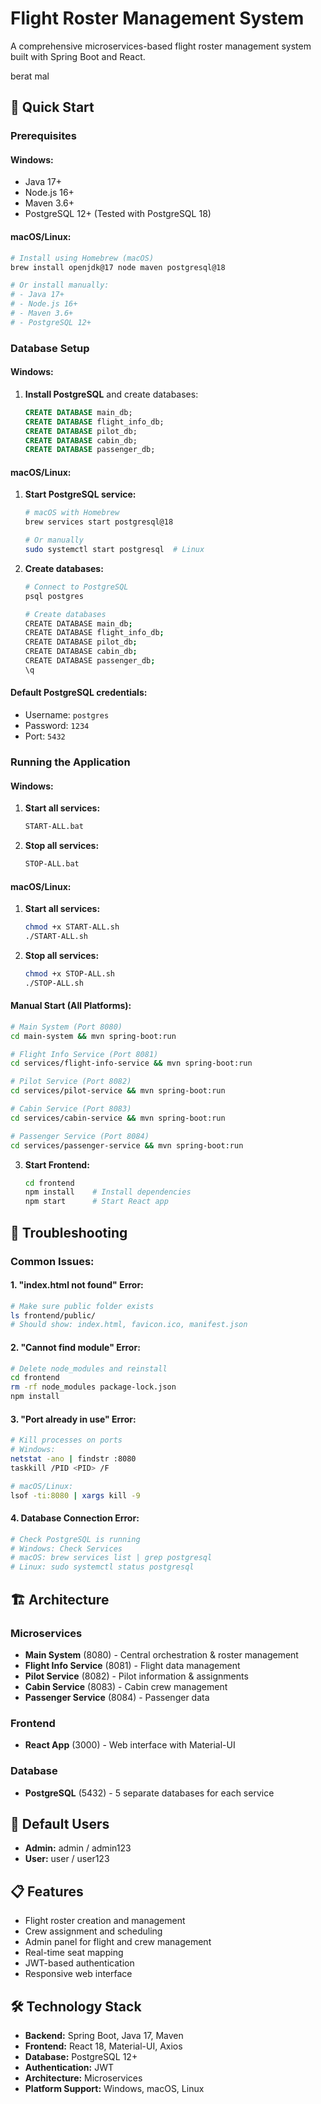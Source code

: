 # Flight Roster Management System

A comprehensive microservices-based flight roster management system built with Spring Boot and React.

berat mal

## 🚀 Quick Start

### Prerequisites

#### **Windows:**
- Java 17+
- Node.js 16+
- Maven 3.6+
- PostgreSQL 12+ (Tested with PostgreSQL 18)

#### **macOS/Linux:**
```bash
# Install using Homebrew (macOS)
brew install openjdk@17 node maven postgresql@18

# Or install manually:
# - Java 17+
# - Node.js 16+
# - Maven 3.6+
# - PostgreSQL 12+
```

### Database Setup

#### **Windows:**
1. **Install PostgreSQL** and create databases:
   ```sql
   CREATE DATABASE main_db;
   CREATE DATABASE flight_info_db;
   CREATE DATABASE pilot_db;
   CREATE DATABASE cabin_db;
   CREATE DATABASE passenger_db;
   ```

#### **macOS/Linux:**
1. **Start PostgreSQL service:**
   ```bash
   # macOS with Homebrew
   brew services start postgresql@18
   
   # Or manually
   sudo systemctl start postgresql  # Linux
   ```

2. **Create databases:**
   ```bash
   # Connect to PostgreSQL
   psql postgres
   
   # Create databases
   CREATE DATABASE main_db;
   CREATE DATABASE flight_info_db;
   CREATE DATABASE pilot_db;
   CREATE DATABASE cabin_db;
   CREATE DATABASE passenger_db;
   \q
   ```

#### **Default PostgreSQL credentials:**
- Username: `postgres`
- Password: `1234`
- Port: `5432`

### Running the Application

#### **Windows:**
1. **Start all services:**
   ```bash
   START-ALL.bat
   ```

2. **Stop all services:**
   ```bash
   STOP-ALL.bat
   ```

#### **macOS/Linux:**
1. **Start all services:**
   ```bash
   chmod +x START-ALL.sh
   ./START-ALL.sh
   ```

2. **Stop all services:**
   ```bash
   chmod +x STOP-ALL.sh
   ./STOP-ALL.sh
   ```

#### **Manual Start (All Platforms):**
   ```bash
   # Main System (Port 8080)
   cd main-system && mvn spring-boot:run
   
   # Flight Info Service (Port 8081)
   cd services/flight-info-service && mvn spring-boot:run
   
   # Pilot Service (Port 8082)
   cd services/pilot-service && mvn spring-boot:run
   
   # Cabin Service (Port 8083)
   cd services/cabin-service && mvn spring-boot:run
   
   # Passenger Service (Port 8084)
   cd services/passenger-service && mvn spring-boot:run
   ```

3. **Start Frontend:**
   ```bash
   cd frontend
   npm install    # Install dependencies
   npm start      # Start React app
   ```

## 🔧 **Troubleshooting**

### **Common Issues:**

#### **1. "index.html not found" Error:**
```bash
# Make sure public folder exists
ls frontend/public/
# Should show: index.html, favicon.ico, manifest.json
```

#### **2. "Cannot find module" Error:**
```bash
# Delete node_modules and reinstall
cd frontend
rm -rf node_modules package-lock.json
npm install
```

#### **3. "Port already in use" Error:**
```bash
# Kill processes on ports
# Windows:
netstat -ano | findstr :8080
taskkill /PID <PID> /F

# macOS/Linux:
lsof -ti:8080 | xargs kill -9
```

#### **4. Database Connection Error:**
```bash
# Check PostgreSQL is running
# Windows: Check Services
# macOS: brew services list | grep postgresql
# Linux: sudo systemctl status postgresql
```

## 🏗️ Architecture

### Microservices
- **Main System** (8080) - Central orchestration & roster management
- **Flight Info Service** (8081) - Flight data management
- **Pilot Service** (8082) - Pilot information & assignments
- **Cabin Service** (8083) - Cabin crew management
- **Passenger Service** (8084) - Passenger data

### Frontend
- **React App** (3000) - Web interface with Material-UI

### Database
- **PostgreSQL** (5432) - 5 separate databases for each service

## 👤 Default Users

- **Admin:** admin / admin123
- **User:** user / user123

## 📋 Features

- Flight roster creation and management
- Crew assignment and scheduling
- Admin panel for flight and crew management
- Real-time seat mapping
- JWT-based authentication
- Responsive web interface

## 🛠️ Technology Stack

- **Backend:** Spring Boot, Java 17, Maven
- **Frontend:** React 18, Material-UI, Axios
- **Database:** PostgreSQL 12+
- **Authentication:** JWT
- **Architecture:** Microservices
- **Platform Support:** Windows, macOS, Linux
